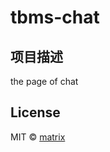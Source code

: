 # tbms-chat
## 项目描述
the page of chat 

## License

MIT © [matrix]()


[npm-packages]: https://www.npmjs.com/~dkypooh
